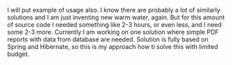 I will put example of usage also.
I know there are probably a lot of similarly solutions and I am just inventing new warm water, again.
But for this amount of source code I needed something like 2-3 hours, or even less, and I need some 2-3 more.
Currently I am working on one solution where simple PDF reports with data from database are needed. Solution is fully based on Spring and Hibernate, so this is my approach how ti solve this with limited budget.
